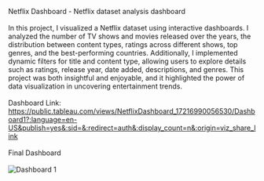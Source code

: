 Netflix Dashboard - Netflix dataset analysis dashboard<br/><br/>
In this project, I visualized a Netflix dataset using interactive dashboards. I analyzed the number of TV shows and movies released over the years, the distribution between content types, ratings across different shows, top genres, and the best-performing countries. Additionally, I implemented dynamic filters for title and content type, allowing users to explore details such as ratings, release year, date added, descriptions, and genres. This project was both insightful and enjoyable, and it highlighted the power of data visualization in uncovering entertainment trends.<br/><br/>
   Dashboard Link: https://public.tableau.com/views/NetflixDashboard_17216990056530/Dashboard1?:language=en-US&publish=yes&:sid=&:redirect=auth&:display_count=n&:origin=viz_share_link <br/><br/>
   Final Dashboard <br/><br/>
   ![Dashboard 1](https://github.com/user-attachments/assets/e070b45d-bfcf-4ca5-8b3e-d57ddfb84dcb)
